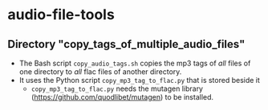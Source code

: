 # audio-file-tools

## Directory "copy_tags_of_multiple_audio_files"
* The Bash script `copy_audio_tags.sh` copies the mp3 tags of *all* files of one directory to *all* flac files of another directory.
* It uses the Python script `copy_mp3_tag_to_flac.py` that is stored beside it
    * `copy_mp3_tag_to_flac.py` needs the mutagen library (https://github.com/quodlibet/mutagen) to be installed.




